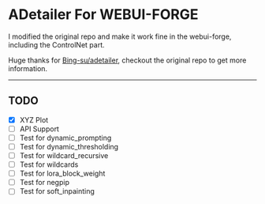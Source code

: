 # ADetailer For WEBUI-FORGE

I modified the original repo and make it work fine in the webui-forge, including the ControlNet part.

Huge thanks for [Bing-su/adetailer](https://github.com/Bing-su/adetailer.git), checkout the original repo to get more information.

---

## TODO

- [x] XYZ Plot
- [ ] API Support
- [ ] Test for dynamic_prompting
- [ ] Test for dynamic_thresholding
- [ ] Test for wildcard_recursive
- [ ] Test for wildcards
- [ ] Test for lora_block_weight
- [ ] Test for negpip
- [ ] Test for soft_inpainting
